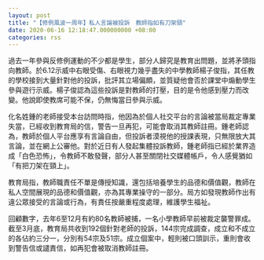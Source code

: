 ```yaml
---
layout: post
title: "【修例風波一周年】私人言論被投訴　教師指如有刀架頸"
date: 2020-06-16 12:18:47.000000000 +08:00
categories: rss
---
```


過去一年參與反修例運動的不少都是學生，部分人歸究是教育出問題，並將矛頭指向教師。於6.12示威中右眼受傷、右眼視力幾乎盡失的中學教師楊子俊指，其任教的學校接到大量針對他的投訴，批評其立場偏頗，並質疑他會否於課堂中煽動學生參與遊行示威。楊子俊認為這些投訴是對教師的打壓，目的是令他感到壓力而改變。他說即使教席可能不保，仍無悔當日參與示威。

化名姓鍾的老師接受本台訪問時指，他因為於個人社交平台的言論被當局裁定專業失當，已經收到教育局的信，警告一旦再犯，可能會取消其教師註冊。鍾老師認為，教師於個人平台應享有言論自由，但投訴者漠視他的授課表現，只無限放大其言論，並在網上公審他。對於近日有人發起集體投訴教師，鍾老師指已經於業界造成「白色恐怖」，令教師不敢發聲，部分人甚至關閉社交媒體帳戶，令人感覺猶如「有把刀架在頸上」。

教育局指，教師職責任不單是傳授知識，還包括培養學生的品德和價值觀，教師在私人空間展現的品德和價值觀，亦為其專業操守的一部分。局方如發現教師作出有違公眾接受的言論或行為，有責任按嚴重程度處理，維護學生福祉。 

回顧數字，去年6至12月有約80名教師被捕，一名小學教師早前被裁定襲警罪成。截至3月底，教育局共收到192個針對老師的投訴，144宗完成調查，成立和不成立的各佔約三分一，分別有54宗及51宗。成立個案中，輕則被口頭訓示，重則會收到警告信或譴責信，如再犯會被取消教師註冊。
